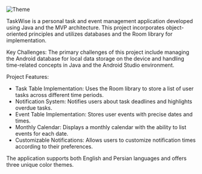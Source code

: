 ![Theme](https://github.com/amirtashakkori/TaskWise/assets/110338407/d4a91c26-9b54-4374-9c2f-cbb4e84caecf)


TaskWise is a personal task and event management application developed using Java and the MVP architecture. This project incorporates object-oriented principles and utilizes databases and the Room library for implementation.

Key Challenges: The primary challenges of this project include managing the Android database for local data storage on the device and handling time-related concepts in Java and the Android Studio environment.

Project Features:

- Task Table Implementation: Uses the Room library to store a list of user tasks across different time periods.
- Notification System: Notifies users about task deadlines and highlights overdue tasks.
- Event Table Implementation: Stores user events with precise dates and times.
- Monthly Calendar: Displays a monthly calendar with the ability to list events for each date.
- Customizable Notifications: Allows users to customize notification times according to their preferences.


The application supports both English and Persian languages and offers three unique color themes.
